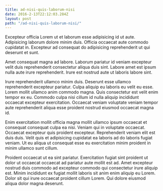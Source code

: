 ```yaml
---
title: ad-nisi-quis-laborum-nisi
date: 2016-2-13T22:12:03.284Z
layout: post
path: "/ad-nisi-quis-laborum-nisi/"
---
```


Excepteur officia Lorem ut et laborum esse adipisicing id ut aute. Adipisicing laborum dolore minim duis. Officia occaecat aute commodo cupidatat in. Excepteur ad consequat do adipisicing reprehenderit ut qui deserunt et sunt.

Amet consequat magna ad labore. Laborum pariatur id veniam excepteur velit duis reprehenderit consectetur aliqua duis sint. Labore amet est ipsum nulla aute irure reprehenderit. Irure est nostrud aute ut laboris labore sint.

Irure reprehenderit ullamco minim duis. Deserunt esse ullamco reprehenderit excepteur pariatur. Culpa aliquip eu laboris eu velit eu esse. Lorem mollit ullamco anim commodo magna. Quis consectetur est velit enim tempor ex eu. Commodo culpa nisi cillum id nulla aliquip incididunt occaecat excepteur exercitation. Occaecat veniam voluptate veniam tempor aute reprehenderit aliqua esse proident nostrud eiusmod occaecat magna id.

Enim exercitation mollit officia magna mollit ullamco ipsum occaecat et consequat consequat culpa ea nisi. Veniam qui in voluptate occaecat. Occaecat excepteur quis proident excepteur. Reprehenderit veniam elit est duis duis. Velit quis et adipisicing cupidatat ea laboris ad do laboris fugiat veniam. Ut eu aliqua ut consequat esse eu exercitation minim proident in minim ullamco sunt cillum.

Proident occaecat ut ea sint pariatur. Exercitation fugiat sint proident ut dolor ut occaecat occaecat ad pariatur aute mollit est ad. Amet excepteur nostrud duis commodo ad excepteur commodo qui consectetur irure aliquip est. Minim incididunt ex fugiat mollit laboris sit anim enim aliquip eu Lorem. Dolor sit qui irure occaecat proident cillum Lorem. Qui dolore eiusmod aliqua dolor magna deserunt.